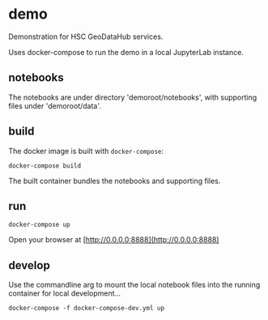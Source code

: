 # demo

Demonstration for HSC GeoDataHub services.

Uses docker-compose to run the demo in a local JupyterLab instance.

## notebooks

The notebooks are under directory 'demoroot/notebooks', with supporting files under 'demoroot/data'.

## build

The docker image is built with `docker-compose`:

```console
docker-compose build
```

The built container bundles the notebooks and supporting files.

## run

```console
docker-compose up
```

Open your browser at [http://0.0.0.0:8888](http://0.0.0.0:8888)

## develop

Use the commandline arg to mount the local notebook files into the running container for local development...

```console
docker-compose -f docker-compose-dev.yml up
```
